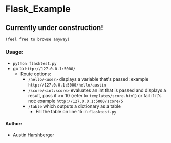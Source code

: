 # Flask_Example
## Currently under construction!
`(feel free to browse anyway)`
### Usage:
* `python flasktest.py`
* go to `http://127.0.0.1:5000/`
  * Route options:
    * `/hello/<user>` displays a variable that's passed: example `http://127.0.0.1:5000/hello/austin`
    * `/score/<int:score>` evaluates an int that is passed and displays a result, pass if >= 10 (refer to `templates/score.html`) or fail if it's not: example `http://127.0.0.1:5000/score/5`
    * `/table` which outputs a dictionary as a table
      * Fill the table on line 15 in `flasktest.py`
#### Author:
* Austin Harshberger
